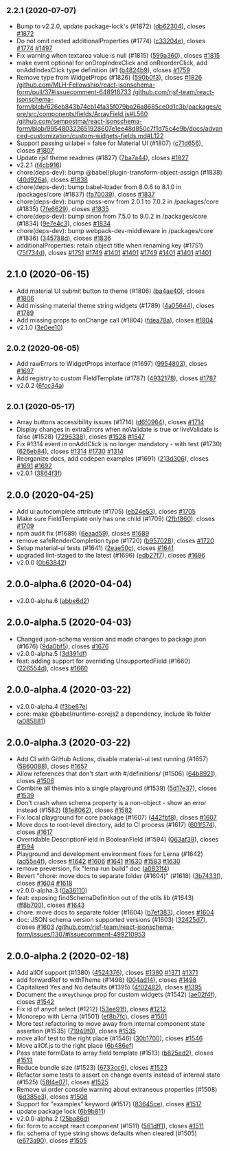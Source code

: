 ## <small>2.2.1 (2020-07-07)</small>

* Bump to v2.2.0, update package-lock's (#1872) ([db62304](https://github.com/rjsf-team/react-jsonschema-form/commit/db62304)), closes [#1872](https://github.com/rjsf-team/react-jsonschema-form/issues/1872)
* Do not omit nested additionalProperties (#1774) ([c33204e](https://github.com/rjsf-team/react-jsonschema-form/commit/c33204e)), closes [#1774](https://github.com/rjsf-team/react-jsonschema-form/issues/1774) [#1497](https://github.com/rjsf-team/react-jsonschema-form/issues/1497)
* Fix warning when textarea value is null (#1815) ([599a360](https://github.com/rjsf-team/react-jsonschema-form/commit/599a360)), closes [#1815](https://github.com/rjsf-team/react-jsonschema-form/issues/1815)
* make event optional for onDropIndexClick and onReorderClick, add onAddIndexClick type definition (#1 ([b4824b9](https://github.com/rjsf-team/react-jsonschema-form/commit/b4824b9)), closes [#1759](https://github.com/rjsf-team/react-jsonschema-form/issues/1759)
* Remove type from WidgetProps (#1826) ([590b0f3](https://github.com/rjsf-team/react-jsonschema-form/commit/590b0f3)), closes [#1826](https://github.com/rjsf-team/react-jsonschema-form/issues/1826) [/github.com/MLH-Fellowship/react-jsonschema-form/pull/37#issuecomment-648918733](https://github.com//github.com/MLH-Fellowship/react-jsonschema-form/pull/37/issues/issuecomment-648918733) [/github.com/rjsf-team/react-jsonschema-form/blob/626eb843b74cb14fa35f079ba26a8685ce0d1c3b/packages/core/src/components/fields/ArrayField.js#L560](https://github.com//github.com/rjsf-team/react-jsonschema-form/blob/626eb843b74cb14fa35f079ba26a8685ce0d1c3b/packages/core/src/components/fields/ArrayField.js/issues/L560) [/github.com/sempostma/react-jsonschema-form/blob/995480322651928607e1ee48d850c7f1d75c4e9b/docs/advanced-customization/custom-widgets-fields.md#L122](https://github.com//github.com/sempostma/react-jsonschema-form/blob/995480322651928607e1ee48d850c7f1d75c4e9b/docs/advanced-customization/custom-widgets-fields.md/issues/L122)
* Support passing ui:label = false for Material UI (#1807) ([c71d656](https://github.com/rjsf-team/react-jsonschema-form/commit/c71d656)), closes [#1807](https://github.com/rjsf-team/react-jsonschema-form/issues/1807)
* Update rjsf theme readmes (#1827) ([7ba7a44](https://github.com/rjsf-team/react-jsonschema-form/commit/7ba7a44)), closes [#1827](https://github.com/rjsf-team/react-jsonschema-form/issues/1827)
* v2.2.1 ([f4cb916](https://github.com/rjsf-team/react-jsonschema-form/commit/f4cb916))
* chore(deps-dev): bump @babel/plugin-transform-object-assign (#1838) ([40d926a](https://github.com/rjsf-team/react-jsonschema-form/commit/40d926a)), closes [#1838](https://github.com/rjsf-team/react-jsonschema-form/issues/1838)
* chore(deps-dev): bump babel-loader from 8.0.6 to 8.1.0 in /packages/core (#1837) ([fa70039](https://github.com/rjsf-team/react-jsonschema-form/commit/fa70039)), closes [#1837](https://github.com/rjsf-team/react-jsonschema-form/issues/1837)
* chore(deps-dev): bump cross-env from 2.0.1 to 7.0.2 in /packages/core (#1835) ([7fe6629](https://github.com/rjsf-team/react-jsonschema-form/commit/7fe6629)), closes [#1835](https://github.com/rjsf-team/react-jsonschema-form/issues/1835)
* chore(deps-dev): bump sinon from 7.5.0 to 9.0.2 in /packages/core (#1834) ([9e7e4c3](https://github.com/rjsf-team/react-jsonschema-form/commit/9e7e4c3)), closes [#1834](https://github.com/rjsf-team/react-jsonschema-form/issues/1834)
* chore(deps-dev): bump webpack-dev-middleware in /packages/core (#1836) ([345788d](https://github.com/rjsf-team/react-jsonschema-form/commit/345788d)), closes [#1836](https://github.com/rjsf-team/react-jsonschema-form/issues/1836)
* additionalProperties: retain object title when renaming key (#1751) ([75f734d](https://github.com/rjsf-team/react-jsonschema-form/commit/75f734d)), closes [#1751](https://github.com/rjsf-team/react-jsonschema-form/issues/1751) [#1749](https://github.com/rjsf-team/react-jsonschema-form/issues/1749) [#1401](https://github.com/rjsf-team/react-jsonschema-form/issues/1401) [#1401](https://github.com/rjsf-team/react-jsonschema-form/issues/1401) [#1749](https://github.com/rjsf-team/react-jsonschema-form/issues/1749) [#1401](https://github.com/rjsf-team/react-jsonschema-form/issues/1401) [#1401](https://github.com/rjsf-team/react-jsonschema-form/issues/1401) [#1401](https://github.com/rjsf-team/react-jsonschema-form/issues/1401)



## 2.1.0 (2020-06-15)

* Add material UI submit button to theme (#1806) ([ba4ae40](https://github.com/rjsf-team/react-jsonschema-form/commit/ba4ae40)), closes [#1806](https://github.com/rjsf-team/react-jsonschema-form/issues/1806)
* Add missing material theme string widgets (#1789) ([4a05644](https://github.com/rjsf-team/react-jsonschema-form/commit/4a05644)), closes [#1789](https://github.com/rjsf-team/react-jsonschema-form/issues/1789)
* Add missing props to onChange call (#1804) ([fdea78a](https://github.com/rjsf-team/react-jsonschema-form/commit/fdea78a)), closes [#1804](https://github.com/rjsf-team/react-jsonschema-form/issues/1804)
* v2.1.0 ([3e0ee10](https://github.com/rjsf-team/react-jsonschema-form/commit/3e0ee10))



## <small>2.0.2 (2020-06-05)</small>

* Add rawErrors to WidgetProps interface (#1697) ([9954803](https://github.com/rjsf-team/react-jsonschema-form/commit/9954803)), closes [#1697](https://github.com/rjsf-team/react-jsonschema-form/issues/1697)
* Add registry to custom FieldTemplate (#1787) ([4932178](https://github.com/rjsf-team/react-jsonschema-form/commit/4932178)), closes [#1787](https://github.com/rjsf-team/react-jsonschema-form/issues/1787)
* v2.0.2 ([6fcc34a](https://github.com/rjsf-team/react-jsonschema-form/commit/6fcc34a))



## <small>2.0.1 (2020-05-17)</small>

* Array buttons accessibility issues (#1714) ([d6f0964](https://github.com/rjsf-team/react-jsonschema-form/commit/d6f0964)), closes [#1714](https://github.com/rjsf-team/react-jsonschema-form/issues/1714)
* Display changes in extraErrors when noValidate is true or liveValidate is false (#1528) ([7296338](https://github.com/rjsf-team/react-jsonschema-form/commit/7296338)), closes [#1528](https://github.com/rjsf-team/react-jsonschema-form/issues/1528) [#1547](https://github.com/rjsf-team/react-jsonschema-form/issues/1547)
* Fix #1314 event in onAddClick is no longer mandatory - with test (#1730) ([626eb84](https://github.com/rjsf-team/react-jsonschema-form/commit/626eb84)), closes [#1314](https://github.com/rjsf-team/react-jsonschema-form/issues/1314) [#1730](https://github.com/rjsf-team/react-jsonschema-form/issues/1730) [#1314](https://github.com/rjsf-team/react-jsonschema-form/issues/1314)
* Reorganize docs, add codepen examples (#1691) ([213d306](https://github.com/rjsf-team/react-jsonschema-form/commit/213d306)), closes [#1691](https://github.com/rjsf-team/react-jsonschema-form/issues/1691) [#1692](https://github.com/rjsf-team/react-jsonschema-form/issues/1692)
* v2.0.1 ([3864f3f](https://github.com/rjsf-team/react-jsonschema-form/commit/3864f3f))



## 2.0.0 (2020-04-25)

* Add ui:autocomplete attribute (#1705) ([eb24e53](https://github.com/rjsf-team/react-jsonschema-form/commit/eb24e53)), closes [#1705](https://github.com/rjsf-team/react-jsonschema-form/issues/1705)
* Make sure FieldTemplate only has one child (#1709) ([2fbf860](https://github.com/rjsf-team/react-jsonschema-form/commit/2fbf860)), closes [#1709](https://github.com/rjsf-team/react-jsonschema-form/issues/1709)
* npm audit fix (#1689) ([6eaad59](https://github.com/rjsf-team/react-jsonschema-form/commit/6eaad59)), closes [#1689](https://github.com/rjsf-team/react-jsonschema-form/issues/1689)
* remove safeRenderCompletion type (#1720) ([b957028](https://github.com/rjsf-team/react-jsonschema-form/commit/b957028)), closes [#1720](https://github.com/rjsf-team/react-jsonschema-form/issues/1720)
* Setup material-ui tests (#1641) ([2eae50c](https://github.com/rjsf-team/react-jsonschema-form/commit/2eae50c)), closes [#1641](https://github.com/rjsf-team/react-jsonschema-form/issues/1641)
* upgraded lint-staged to the latest (#1696) ([edb27f7](https://github.com/rjsf-team/react-jsonschema-form/commit/edb27f7)), closes [#1696](https://github.com/rjsf-team/react-jsonschema-form/issues/1696)
* v2.0.0 ([0b63842](https://github.com/rjsf-team/react-jsonschema-form/commit/0b63842))



## 2.0.0-alpha.6 (2020-04-04)

* v2.0.0-alpha.6 ([abbe6d2](https://github.com/rjsf-team/react-jsonschema-form/commit/abbe6d2))



## 2.0.0-alpha.5 (2020-04-03)

* Changed json-schema version and made changes to package.json (#1676) ([9da0bf5](https://github.com/rjsf-team/react-jsonschema-form/commit/9da0bf5)), closes [#1676](https://github.com/rjsf-team/react-jsonschema-form/issues/1676)
* v2.0.0-alpha.5 ([3d391df](https://github.com/rjsf-team/react-jsonschema-form/commit/3d391df))
* feat: adding support for overriding UnsupportedField (#1660) ([226554d](https://github.com/rjsf-team/react-jsonschema-form/commit/226554d)), closes [#1660](https://github.com/rjsf-team/react-jsonschema-form/issues/1660)



## 2.0.0-alpha.4 (2020-03-22)

* v2.0.0-alpha.4 ([f3be67e](https://github.com/rjsf-team/react-jsonschema-form/commit/f3be67e))
* core: make @babel/runtime-corejs2 a dependency, include lib folder ([a085881](https://github.com/rjsf-team/react-jsonschema-form/commit/a085881))



## 2.0.0-alpha.3 (2020-03-22)

* Add CI with GitHub Actions, disable material-ui test running (#1657) ([5860088](https://github.com/rjsf-team/react-jsonschema-form/commit/5860088)), closes [#1657](https://github.com/rjsf-team/react-jsonschema-form/issues/1657)
* Allow references that don't start with #/definitions/ (#1506) ([64b8921](https://github.com/rjsf-team/react-jsonschema-form/commit/64b8921)), closes [#1506](https://github.com/rjsf-team/react-jsonschema-form/issues/1506)
* Combine all themes into a single playground (#1539) ([5d17e37](https://github.com/rjsf-team/react-jsonschema-form/commit/5d17e37)), closes [#1539](https://github.com/rjsf-team/react-jsonschema-form/issues/1539)
* Don't crash when schema property is a non-object - show an error instead (#1582) ([81e8062](https://github.com/rjsf-team/react-jsonschema-form/commit/81e8062)), closes [#1582](https://github.com/rjsf-team/react-jsonschema-form/issues/1582)
* Fix local playground for core package (#1607) ([442fbf8](https://github.com/rjsf-team/react-jsonschema-form/commit/442fbf8)), closes [#1607](https://github.com/rjsf-team/react-jsonschema-form/issues/1607)
* Move docs to root-level directory, add to CI process (#1617) ([601f574](https://github.com/rjsf-team/react-jsonschema-form/commit/601f574)), closes [#1617](https://github.com/rjsf-team/react-jsonschema-form/issues/1617)
* Overridable DescriptionField in BooleanField (#1594) ([063af39](https://github.com/rjsf-team/react-jsonschema-form/commit/063af39)), closes [#1594](https://github.com/rjsf-team/react-jsonschema-form/issues/1594)
* Playground and development environment fixes for Lerna (#1642) ([ad55e4f](https://github.com/rjsf-team/react-jsonschema-form/commit/ad55e4f)), closes [#1642](https://github.com/rjsf-team/react-jsonschema-form/issues/1642) [#1606](https://github.com/rjsf-team/react-jsonschema-form/issues/1606) [#1641](https://github.com/rjsf-team/react-jsonschema-form/issues/1641) [#1630](https://github.com/rjsf-team/react-jsonschema-form/issues/1630) [#1583](https://github.com/rjsf-team/react-jsonschema-form/issues/1583) [#1630](https://github.com/rjsf-team/react-jsonschema-form/issues/1630)
* remove preversion, fix "lerna run build" doc ([a0831f4](https://github.com/rjsf-team/react-jsonschema-form/commit/a0831f4))
* Revert "chore: move docs to separate folder (#1604)" (#1618) ([3b7433f](https://github.com/rjsf-team/react-jsonschema-form/commit/3b7433f)), closes [#1604](https://github.com/rjsf-team/react-jsonschema-form/issues/1604) [#1618](https://github.com/rjsf-team/react-jsonschema-form/issues/1618)
* v2.0.0-alpha.3 ([0a36110](https://github.com/rjsf-team/react-jsonschema-form/commit/0a36110))
* feat: exposing findSchemaDefinition out of the utils lib (#1643) ([ff8b700](https://github.com/rjsf-team/react-jsonschema-form/commit/ff8b700)), closes [#1643](https://github.com/rjsf-team/react-jsonschema-form/issues/1643)
* chore: move docs to separate folder (#1604) ([b7ef383](https://github.com/rjsf-team/react-jsonschema-form/commit/b7ef383)), closes [#1604](https://github.com/rjsf-team/react-jsonschema-form/issues/1604)
* doc: JSON schema version supported versions (#1603) ([32425d7](https://github.com/rjsf-team/react-jsonschema-form/commit/32425d7)), closes [#1603](https://github.com/rjsf-team/react-jsonschema-form/issues/1603) [/github.com/rjsf-team/react-jsonschema-form/issues/1307#issuecomment-499210953](https://github.com//github.com/rjsf-team/react-jsonschema-form/issues/1307/issues/issuecomment-499210953)



## 2.0.0-alpha.2 (2020-02-18)

* Add allOf support (#1380) ([4524376](https://github.com/rjsf-team/react-jsonschema-form/commit/4524376)), closes [#1380](https://github.com/rjsf-team/react-jsonschema-form/issues/1380) [#1371](https://github.com/rjsf-team/react-jsonschema-form/issues/1371) [#1371](https://github.com/rjsf-team/react-jsonschema-form/issues/1371)
* add forwardRef to withTheme (#1498) ([004ad14](https://github.com/rjsf-team/react-jsonschema-form/commit/004ad14)), closes [#1498](https://github.com/rjsf-team/react-jsonschema-form/issues/1498)
* Capitalized Yes and No defaults (#1395) ([4f02482](https://github.com/rjsf-team/react-jsonschema-form/commit/4f02482)), closes [#1395](https://github.com/rjsf-team/react-jsonschema-form/issues/1395)
* Document the `onKeyChange` prop for custom widgets (#1542) ([ae02f4f](https://github.com/rjsf-team/react-jsonschema-form/commit/ae02f4f)), closes [#1542](https://github.com/rjsf-team/react-jsonschema-form/issues/1542)
* Fix id of anyof select (#1212) ([53ee91f](https://github.com/rjsf-team/react-jsonschema-form/commit/53ee91f)), closes [#1212](https://github.com/rjsf-team/react-jsonschema-form/issues/1212)
* Monorepo with Lerna (#1501) ([ef8b7fc](https://github.com/rjsf-team/react-jsonschema-form/commit/ef8b7fc)), closes [#1501](https://github.com/rjsf-team/react-jsonschema-form/issues/1501)
* More test refactoring to move away from internal component state assertion (#1535) ([71949f0](https://github.com/rjsf-team/react-jsonschema-form/commit/71949f0)), closes [#1535](https://github.com/rjsf-team/react-jsonschema-form/issues/1535)
* move allof test to the right place (#1546) ([30b1700](https://github.com/rjsf-team/react-jsonschema-form/commit/30b1700)), closes [#1546](https://github.com/rjsf-team/react-jsonschema-form/issues/1546)
* Move allOf.js to the right place ([6b486ef](https://github.com/rjsf-team/react-jsonschema-form/commit/6b486ef))
* Pass state formData to array field template (#1513) ([b825ed2](https://github.com/rjsf-team/react-jsonschema-form/commit/b825ed2)), closes [#1513](https://github.com/rjsf-team/react-jsonschema-form/issues/1513)
* Reduce bundle size (#1523) ([6733cc6](https://github.com/rjsf-team/react-jsonschema-form/commit/6733cc6)), closes [#1523](https://github.com/rjsf-team/react-jsonschema-form/issues/1523)
* Refactor some tests to assert on change events instead of internal state (#1525) ([58f4e07](https://github.com/rjsf-team/react-jsonschema-form/commit/58f4e07)), closes [#1525](https://github.com/rjsf-team/react-jsonschema-form/issues/1525)
* Remove ui:order console warning about extraneous properties (#1508) ([6d385e3](https://github.com/rjsf-team/react-jsonschema-form/commit/6d385e3)), closes [#1508](https://github.com/rjsf-team/react-jsonschema-form/issues/1508)
* Support for "examples" keyword (#1517) ([83645ce](https://github.com/rjsf-team/react-jsonschema-form/commit/83645ce)), closes [#1517](https://github.com/rjsf-team/react-jsonschema-form/issues/1517)
* update package lock ([6b9b811](https://github.com/rjsf-team/react-jsonschema-form/commit/6b9b811))
* v2.0.0-alpha.2 ([25ba86d](https://github.com/rjsf-team/react-jsonschema-form/commit/25ba86d))
* fix: form to accept react component (#1511) ([561dff1](https://github.com/rjsf-team/react-jsonschema-form/commit/561dff1)), closes [#1511](https://github.com/rjsf-team/react-jsonschema-form/issues/1511)
* fix: schema of type string shows defaults when cleared (#1505) ([e673a90](https://github.com/rjsf-team/react-jsonschema-form/commit/e673a90)), closes [#1505](https://github.com/rjsf-team/react-jsonschema-form/issues/1505)



